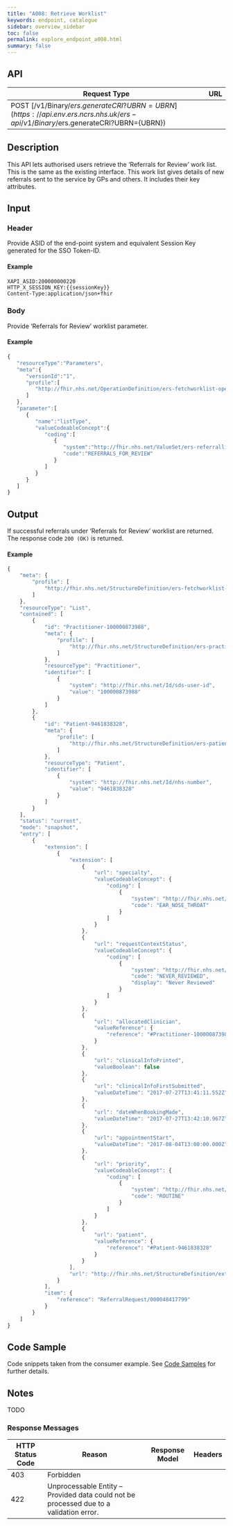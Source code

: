 ```yaml
---
title: "A008: Retrieve Worklist"
keywords: endpoint, catalogue
sidebar: overview_sidebar
toc: false
permalink: explore_endpoint_a008.html
summary: false
---
```


## API

| Request Type | URL |
| -------------| --- |
| POST [/v1/Binary/$ers.generateCRI?UBRN={UBRN}](https://api.{env}.ers.ncrs.nhs.uk/ers-api/v1/Binary/$ers.generateCRI?UBRN={UBRN})

## Description
This API lets authorised users retrieve the ‘Referrals for Review’ work list. This is the same as the existing interface. This work list gives details of new referrals sent to the service by GPs and others. It includes their key attributes.

## Input

### Header
Provide ASID of the end-point system and equivalent Session Key generated for the SSO Token-ID.

#### Example
```http
XAPI_ASID:200000000220
HTTP_X_SESSION_KEY:{{sessionKey}}
Content-Type:application/json+fhir
```

### Body
Provide ‘Referrals for Review’ worklist parameter.

#### Example
```javascript
{
   "resourceType":"Parameters",
   "meta":{
      "versionId":"1",
      "profile":[
         "http://fhir.nhs.net/OperationDefinition/ers-fetchworklist-operation-1"
      ]
   },
   "parameter":[
      {
         "name":"listType",
         "valueCodeableConcept":{
            "coding":[
               {
                  "system":"http://fhir.nhs.net/ValueSet/ers-referrallistselector-1",
                  "code":"REFERRALS_FOR_REVIEW"
               }
            ]
         }
      }
   ]
}
```

## Output
If successful referrals under ‘Referrals for Review’ worklist are returned. The response code `200 (OK)` is returned.

#### Example
```javascript
{
    "meta": {
        "profile": [
            "http://fhir.nhs.net/StructureDefinition/ers-fetchworklist-list-1"
        ]
    },
    "resourceType": "List",
    "contained": [
        {
            "id": "Practitioner-100000873988",
            "meta": {
                "profile": [
                    "http://fhir.nhs.net/StructureDefinition/ers-practitioner-1"
                ]
            },
            "resourceType": "Practitioner",
            "identifier": [
                {
                    "system": "http://fhir.nhs.net/Id/sds-user-id",
                    "value": "100000873988"
                }
            ]
        },
        {
            "id": "Patient-9461838328",
            "meta": {
                "profile": [
                    "http://fhir.nhs.net/StructureDefinition/ers-patient-1"
                ]
            },
            "resourceType": "Patient",
            "identifier": [
                {
                    "system": "http://fhir.nhs.net/Id/nhs-number",
                    "value": "9461838328"
                }
            ]
        }
    ],
    "status": "current",
    "mode": "snapshot",
    "entry": [
        {
            "extension": [
                {
                    "extension": [
                        {
                            "url": "specialty",
                            "valueCodeableConcept": {
                                "coding": [
                                    {
                                        "system": "http://fhir.nhs.net/ValueSet/ers-specialty-1",
                                        "code": "EAR_NOSE_THROAT"
                                    }
                                ]
                            }
                        },
                        {
                            "url": "requestContextStatus",
                            "valueCodeableConcept": {
                                "coding": [
                                    {
                                        "system": "http://fhir.nhs.net/ValueSet/ers-requestcontextstatus-1",
                                        "code": "NEVER_REVIEWED",
                                        "display": "Never Reviewed"
                                    }
                                ]
                            }
                        },
                        {
                            "url": "allocatedClinician",
                            "valueReference": {
                                "reference": "#Practitioner-100000873988"
                            }
                        },
                        {
                            "url": "clinicalInfoPrinted",
                            "valueBoolean": false
                        },
                        {
                            "url": "clinicalInfoFirstSubmitted",
                            "valueDateTime": "2017-07-27T13:41:11.552Z"
                        },
                        {
                            "url": "dateWhenBookingMade",
                            "valueDateTime": "2017-07-27T13:42:10.967Z"
                        },
                        {
                            "url": "appointmentStart",
                            "valueDateTime": "2017-08-04T13:00:00.000Z"
                        },
                        {
                            "url": "priority",
                            "valueCodeableConcept": {
                                "coding": [
                                    {
                                        "system": "http://fhir.nhs.net/ValueSet/ers-priority-1",
                                        "code": "ROUTINE"
                                    }
                                ]
                            }
                        },
                        {
                            "url": "patient",
                            "valueReference": {
                                "reference": "#Patient-9461838328"
                            }
                        }
                    ],
                    "url": "http://fhir.nhs.net/StructureDefinition/extension-ers-referralsforreview-worklistitem-1"
                }
            ],
            "item": {
                "reference": "ReferralRequest/000048417799"
            }
        }
    ]
}
```

## Code Sample
Code snippets taken from the consumer example. See [Code Samples](https://developer.nhs.uk/library/systems/e-rs/ecosystem/develop/code/) for further details.

## Notes
TODO

### Response Messages

HTTP Status Code | Reason | Response Model | Headers
---------------- | ------ | -------------- | -------
403	| Forbidden |
422	| Unprocessable Entity – Provided data could not be processed due to a validation error. |
